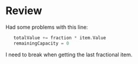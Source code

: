 # Review

Had some problems with this line:

```go
   totalValue += fraction * item.Value
   remainingCapacity = 0
```

I need to break when getting the last fractional item.
